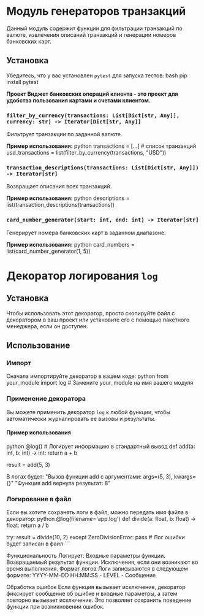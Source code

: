 # Модуль генераторов транзакций

Данный модуль содержит функции для фильтрации транзакций по валюте, извлечения описаний транзакций и генерации номеров банковских карт.

## Установка

Убедитесь, что у вас установлен `pytest` для запуска тестов:
bash pip install pytest

**Проект Виджет банковских операций клиента  - это проект для удобства 
пользования картами и счетами клиентом.**

### `filter_by_currency(transactions: List[Dict[str, Any]], currency: str) -> Iterator[Dict[str, Any]]`

Фильтрует транзакции по заданной валюте.

**Пример использования:**
python transactions = [...] # список транзакций usd_transactions = list(filter_by_currency(transactions, "USD"))

### `transaction_descriptions(transactions: List[Dict[str, Any]]) -> Iterator[str]`

Возвращает описания всех транзакций.

**Пример использования:**
python descriptions = list(transaction_descriptions(transactions))

### `card_number_generator(start: int, end: int) -> Iterator[str]`

Генерирует номера банковских карт в заданном диапазоне.

**Пример использования:**
python card_numbers = list(card_number_generator(1, 5))   

# Декоратор логирования `log`

## Установка

Чтобы использовать этот декоратор, просто скопируйте файл с декоратором в ваш проект или установите его с помощью пакетного менеджера, если он доступен.

## Использование

### Импорт

Сначала импортируйте декоратор в вашем коде:
python from your_module import log # Замените your_module на имя вашего модуля

### Применение декоратора

Вы можете применить декоратор `log` к любой функции, чтобы автоматически журналировать ее вызовы и результаты.

#### Пример использования
python
@log() # Логирует информацию в стандартный вывод def add(a: int, b: int) -> int: return a + b

result = add(5, 3)

В логах будет:
"Вызов функции add с аргументами: args=(5, 3), kwargs={}"
"Функция add вернула результат: 8"

### Логирование в файл

Если вы хотите сохранять логи в файл, можно передать имя файла в декоратор:
python
@log(filename='app.log') def divide(a: float, b: float) -> float: return a / b

try: result = divide(10, 2) except ZeroDivisionError: pass # Лог ошибки будет записан в файл ```

Функциональность
Логирует:
Входные параметры функции.
Возвращаемый результат функции.
Исключения, если они возникают во время выполнения.
Формат логов
Логи записываются в следующем формате: YYYY-MM-DD HH:MM:SS - LEVEL - Сообщение

Обработка ошибок
Если функция вызывает исключение, декоратор фиксирует сообщение об ошибке и входные параметры, а затем повторно вызывает исключение. Это позволяет сохранить поведение функции при возникновении ошибок.
